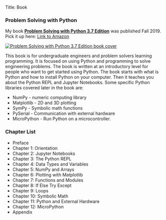 Title: Book

### Problem Solving with Python

My book [**Problem Solving with Python 3.7 Edition**](https://www.amazon.com/Problem-Solving-Python-3-7-open-source/dp/1693405415/) was published Fall 2019. Pick it up here: [Link to Amazon](https://www.amazon.com/Problem-Solving-Python-3-7-open-source/dp/1693405415/)

[![Problem Solving with Python 3.7 Edition book cover]({static}/posts/pswp_book/images/pswp37_book_cover.jpg)](https://www.amazon.com/Problem-Solving-Python-3-7-open-source/dp/1693405415/)

This book is for undergraduate engineers and problem solvers learning programming. It is focused on using Python and programming to solve engineering problems. The book is written at an introductory level for people who want to get started using Python. The book starts with what is Python and how to install Python on your computer. Then it teaches you about the Python REPL and Jupyter Notebooks. Some specific Python libraries covered later in the book are:

* NumPy - numeric computing library
* Matplotlib - 2D and 3D plotting
* SymPy - Symbolic math functions
* PySerial - Communication with external hardware
* MicroPython - Run Python on a microcontroller.

### Chapter List

* Preface
* Chapter 1: Orientation
* Chapter 2: Jupyter Notebooks
* Chapter 3: The Python REPL
* Chapter 4: Data Types and Variables
* Chapter 5: NumPy and Arrays
* Chapter 6: Plotting with Matplotlib
* Chapter 7: Functions and Modules
* Chapter 8: If Else Try Except
* Chapter 9: Loops
* Chapter 10: Symbolic Math
* Chapter 11: Python and External Hardware
* Chapter 12: MicroPython
* Appendix
